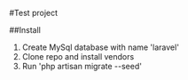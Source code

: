 #Test project

##Install
1. Create MySql database with name 'laravel'
2. Clone repo and install vendors
3. Run 'php artisan migrate --seed'
